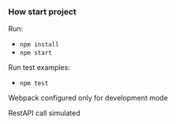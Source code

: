 ### How start project
Run:
* `npm install` 
* `npm start` 

Run test examples:
* `npm test` 

Webpack configured only for development mode

RestAPI call simulated